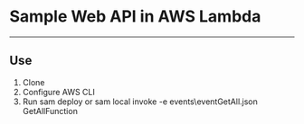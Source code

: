 # Sample Web API in AWS Lambda


----
## Use
1. Clone
3. Configure AWS CLI
4. Run sam deploy or sam local invoke -e events\eventGetAll.json GetAllFunction